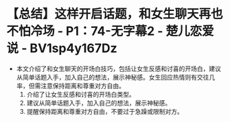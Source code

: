 # 【总结】这样开启话题，和女生聊天再也不怕冷场 - P1：74-无字幕2 - 楚儿恋爱说 - BV1sp4y167Dz

-   本文介绍了和女生聊天的开场白技巧，包括让女生反感和讨喜的开场白，建议从简单话题入手，加入自己的想法，展示神秘感。女生回应热情则有交往几率，但需注意保持距离和尊重对方自由。
    1.  介绍了让女生反感和讨喜的开场白类型。
    2.  建议从简单话题入手，加入自己的想法，展示神秘感。
    3.  提醒保持距离和尊重对方自由，不要过于急躁或限制对方。